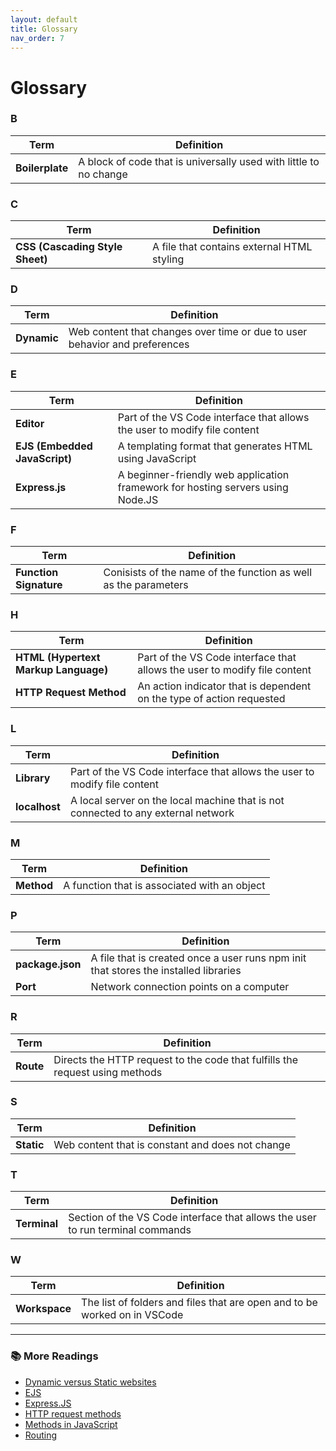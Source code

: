 ```yaml
---
layout: default
title: Glossary
nav_order: 7
---
```



# Glossary

### B


| Term | Definition |
| ----------- | ----------- |
| **Boilerplate** | A block of code that is universally used with little to no change |


### C


| Term | Definition |
| ----------- | ----------- |
| **CSS (Cascading Style Sheet)** | A file that contains external HTML styling |




### D


| Term | Definition |
| ----------- | ----------- |
| **Dynamic** | Web content that changes over time or due to user behavior and preferences |



### E


| Term | Definition |
| ----------- | ----------- |
| **Editor** | Part of the VS Code interface that allows the user to modify file content |
| **EJS (Embedded JavaScript)** | A templating format that generates HTML using JavaScript |
| **Express.js** | A beginner-friendly web application framework for hosting servers using Node.JS |




### F


| Term | Definition |
| ----------- | ----------- |
| **Function Signature** | Conisists of the name of the function as well as the parameters |





### H


| Term | Definition |
| ----------- | ----------- |
| **HTML (Hypertext Markup Language)** | Part of the VS Code interface that allows the user to modify file content |
| **HTTP Request Method** | An action indicator that is dependent on the type of action requested |



### L


| Term | Definition |
| ----------- | ----------- |
| **Library** | Part of the VS Code interface that allows the user to modify file content |
| **localhost** | A local server on the local machine that is not connected to any external network |



### M


| Term | Definition |
| ----------- | ----------- |
| **Method** | A function that is associated with an object |



### P


| Term | Definition |
| ----------- | ----------- |
| **package.json** | A file that is created once a user runs npm init that stores the installed libraries |
| **Port** | Network connection points on a computer |



### R


| Term | Definition |
| ----------- | ----------- |
| **Route** | Directs the HTTP request to the code that fulfills the request using methods |



### S


| Term | Definition |
| ----------- | ----------- |
| **Static** | Web content that is constant and does not change |



### T


| Term | Definition |
| ----------- | ----------- |
| **Terminal** | Section of the VS Code interface that allows the user to run terminal commands |


### W


| Term | Definition |
| ----------- | ----------- |
| **Workspace** | The list of folders and files that are open and to be worked on in VSCode |


<hr>


### 📚 More Readings
- [Dynamic versus Static websites](https://www.geeksforgeeks.org/difference-between-static-and-dynamic-web-pages/)
- [EJS](https://ejs.co/)
- [Express.JS](https://expressjs.com/)
- [HTTP request methods](https://developer.mozilla.org/en-US/docs/Web/HTTP/Methods)
- [Methods in JavaScript](https://developer.mozilla.org/en-US/docs/Web/JavaScript/Reference/Functions/Method_definitions)
- [Routing](https://expressjs.com/en/guide/routing.html)






